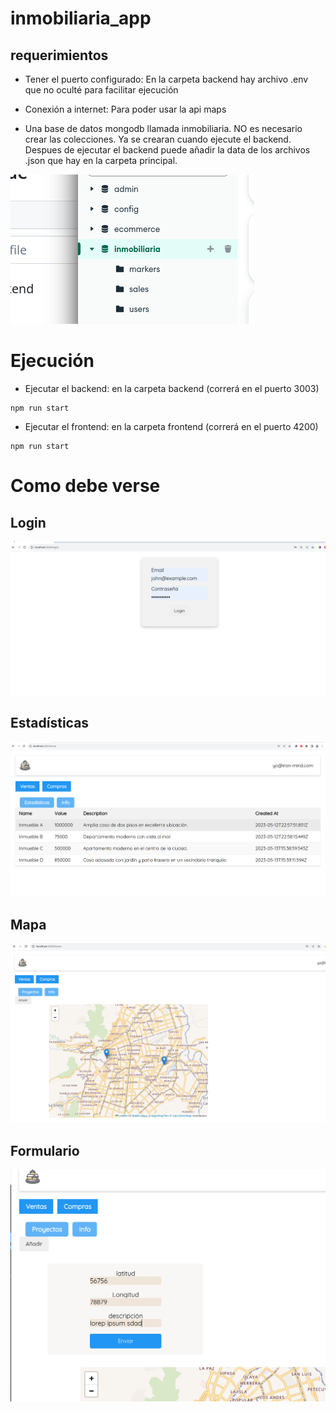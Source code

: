# inmobiliaria_app

## requerimientos
- Tener el puerto configurado: En la carpeta backend hay archivo .env que no oculté para facilitar ejecución

- Conexión a internet: Para poder usar la api maps

- Una base de datos mongodb llamada inmobiliaria. NO es necesario crear las colecciones. Ya se crearan cuando ejecute el backend. Despues de ejecutar el backend puede añadir la data de los archivos .json que hay en la carpeta principal.

<!-- insertar imagen -->
![alt text](imgs-md/db.png)   

# Ejecución
- Ejecutar el backend:  en la carpeta backend (correrá en el puerto 3003)
```
npm run start
```

- Ejecutar el frontend:  en la carpeta frontend (correrá en el puerto 4200)

```
npm run start
```


# Como debe verse
## Login
![Login](imgs-md/login.png)   
## Estadísticas
![estadisticas ](imgs-md/stats.png)  
## Mapa 
![markers  ](imgs-md/markers.png)  
## Formulario 
![markers  ](imgs-md/markerform.png)   





